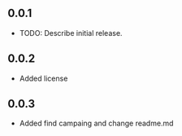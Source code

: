 ## 0.0.1

* TODO: Describe initial release.

## 0.0.2

* Added license

## 0.0.3

* Added find campaing and change readme.md
